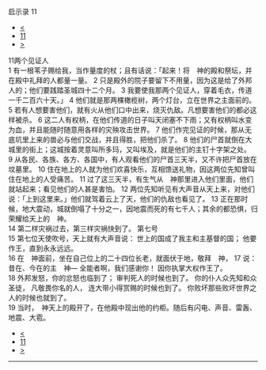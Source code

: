 ﻿





 启示录 11




* [<](bible/REV10.md)
* [11](bible/REV.md)
* [>](bible/REV12.md)



 
11两个见证人  
1 有一根苇子赐给我，当作量度的杖；且有话说：「起来！将　神的殿和祭坛，并在殿中礼拜的人都量一量。 
2 只是殿外的院子要留下不用量，因为这是给了外邦人的；他们要践踏圣城四十二个月。 
3 我要使我那两个见证人，穿着毛衣，传道一千二百六十天。」 
4 他们就是那两棵橄榄树，两个灯台，立在世界之主面前的。 
5 若有人想要害他们，就有火从他们口中出来，烧灭仇敌。凡想要害他们的都必这样被杀。 
6 这二人有权柄，在他们传道的日子叫天闭塞不下雨；又有权柄叫水变为血，并且能随时随意用各样的灾殃攻击世界。 
7 他们作完见证的时候，那从无底坑里上来的兽必与他们交战，并且得胜，把他们杀了。 
8 他们的尸首就倒在大城里的街上；这城按着灵意叫所多玛，又叫埃及，就是他们的主钉十字架之处。 
9 从各民、各族、各方、各国中，有人观看他们的尸首三天半，又不许把尸首放在坟墓里。 
10 住在地上的人就为他们欢喜快乐，互相馈送礼物，因这两位先知曾叫住在地上的人受痛苦。 
11 过了这三天半，有生气从　神那里进入他们里面，他们就站起来；看见他们的人甚是害怕。 
12 两位先知听见有大声音从天上来，对他们说：「上到这里来。」他们就驾着云上了天，他们的仇敌也看见了。 
13 正在那时候，地大震动，城就倒塌了十分之一，因地震而死的有七千人；其余的都恐惧，归荣耀给天上的　神。  
14 第二样灾祸过去，第三样灾祸快到了。 第七号  
15 第七位天使吹号，天上就有大声音说： 世上的国成了我主和主基督的国； 他要作王，直到永永远远。  
16 在　神面前，坐在自己位上的二十四位长老，就面伏于地，敬拜　神， 
17 说： 昔在、今在的主　神— 全能者啊，我们感谢你！ 因你执掌大权作王了。  
18 外邦发怒，你的忿怒也临到了； 审判死人的时候也到了。 你的仆人众先知和众圣徒， 凡敬畏你名的人， 连大带小得赏赐的时候也到了。 你败坏那些败坏世界之人的时候也就到了。  
19 当时，　神天上的殿开了，在他殿中现出他的约柜。随后有闪电、声音、雷轰、地震、大雹。 
* [<](bible/REV10.md)
* [11](bible/REV.md)
* [>](bible/REV12.md)





---









